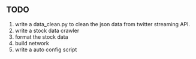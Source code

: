 ## TODO

1. write a data_clean.py to clean the json data from twitter streaming API.
2. write a stock data crawler
3. format the stock data
4. build network
5. write a auto config script

